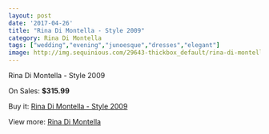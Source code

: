 ```yaml
---
layout: post
date: '2017-04-26'
title: "Rina Di Montella - Style 2009"
category: Rina Di Montella
tags: ["wedding","evening","junoesque","dresses","elegant"]
image: http://img.sequinious.com/29643-thickbox_default/rina-di-montella-style-2009.jpg
---
```

Rina Di Montella - Style 2009

On Sales: **$315.99**
<a href="https://www.sequinious.com/rina-di-montella/11013-rina-di-montella-style-2009.html"><amp-img layout="responsive" width="600" height="600" src="//img.sequinious.com/29643-thickbox_default/rina-di-montella-style-2009.jpg" alt="Rina Di Montella - Style 2009 0" /></a>

Buy it: [Rina Di Montella - Style 2009](https://www.sequinious.com/rina-di-montella/11013-rina-di-montella-style-2009.html "Rina Di Montella - Style 2009")

View more: [Rina Di Montella](https://www.sequinious.com/65-rina-di-montella "Rina Di Montella")